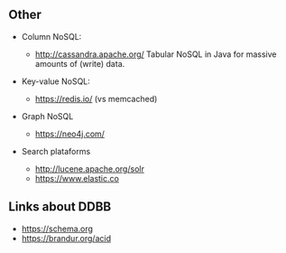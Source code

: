 Other
-----

* Column NoSQL:

  * http://cassandra.apache.org/  Tabular NoSQL in Java for massive amounts of (write) data.

* Key-value NoSQL:

  * https://redis.io/ (vs memcached)

* Graph NoSQL

  * https://neo4j.com/

* Search plataforms

  * http://lucene.apache.org/solr
  * https://www.elastic.co



Links about DDBB
-----------------

* https://schema.org
* https://brandur.org/acid
